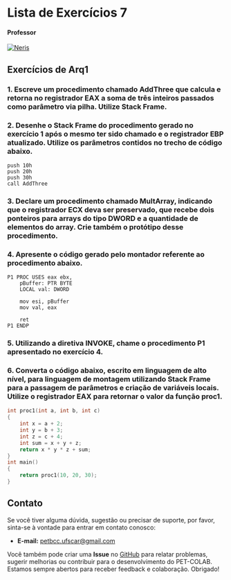 # Lista de Exercícios 7

#### Professor
[![Neris](https://img.shields.io/badge/Luciano_Neris-%2300599C.svg?style=for-the-badge&logo=GoogleScholar&logoColor=white)](https://site.dc.ufscar.br/docente/5cee7e5d48365a001679f750)

## Exercícios de Arq1

### 1. Escreve um procedimento chamado AddThree que calcula e retorna no registrador EAX a soma de três inteiros passados como parâmetro via pilha. Utilize Stack Frame.

### 2. Desenhe o Stack Frame do procedimento gerado no exercício 1 após o mesmo ter sido chamado e o registrador EBP atualizado. Utilize os parâmetros contidos no trecho de código abaixo.
    push 10h
    push 20h
    push 30h
    call AddThree

### 3. Declare um procedimento chamado MultArray, indicando que o registrador ECX deva ser preservado, que recebe dois ponteiros para arrays do tipo DWORD e a quantidade de elementos do array. Crie também o protótipo desse procedimento.

### 4. Apresente o código gerado pelo montador referente ao procedimento abaixo.
    P1 PROC USES eax ebx,
        pBuffer: PTR BYTE
        LOCAL val: DWORD

        mov esi, pBuffer
        mov val, eax

        ret
    P1 ENDP

### 5. Utilizando a diretiva INVOKE, chame o procedimento P1 apresentado no exercício 4.

### 6. Converta o código abaixo, escrito em linguagem de alto nível, para linguagem de montagem utilizando Stack Frame para a passagem de parâmetros e criação de variáveis locais. Utilize o registrador EAX para retornar o valor da função proc1.

```c
int proc1(int a, int b, int c)
{
    int x = a + 2;
    int y = b + 3;
    int z = c + 4;
    int sum = x + y + z;
    return x * y * z + sum;
}
int main()
{
    return proc1(10, 20, 30);
}
```

## Contato

Se você tiver alguma dúvida, sugestão ou precisar de suporte, por favor, sinta-se à vontade para entrar em contato conosco:

- **E-mail:** petbcc.ufscar@gmail.com

Você também pode criar uma **Issue** no [GitHub](https://github.com/petbccufscar/pet-colab/issues) para relatar problemas, sugerir melhorias ou contribuir para o desenvolvimento do PET-COLAB. Estamos sempre abertos para receber feedback e colaboração. Obrigado!
